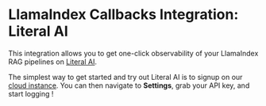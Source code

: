 # LlamaIndex Callbacks Integration: Literal AI

This integration allows you to get one-click observability of your LlamaIndex RAG pipelines on [Literal AI](https://literalai.com/).

The simplest way to get started and try out Literal AI is to signup on our [cloud instance](https://cloud.getliteral.ai/).
You can then navigate to **Settings**, grab your API key, and start logging !
